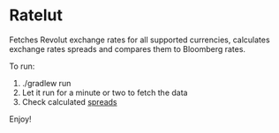# Ratelut

Fetches Revolut exchange rates for all supported currencies, calculates
exchange rates spreads and compares them to Bloomberg rates.

To run:

1) ./gradlew run
2) Let it run for a minute or two to fetch the data
3) Check calculated [spreads](http://localhost:8080/api/snapshot/EUR)

Enjoy!
